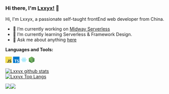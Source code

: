 ### Hi there, I'm [Lxxyx!](https://blog.lxxyx.cn) 👋

Hi, I'm Lxxyx, a passionate self-taught frontEnd web developer from China.

- 🔭 I’m currently working on [Midway Serverless](https://github.com/midwayjs/midway)
- 🌱 I’m currently learning Serverless & Framework Design.
- 💬 Ask me about anything [here](https://github.com/lxxyx/lxxyx/issues)

**Languages and Tools:**  

<code><img height="20" src="https://raw.githubusercontent.com/github/explore/80688e429a7d4ef2fca1e82350fe8e3517d3494d/topics/javascript/javascript.png"></code>
<code><img height="20" src="https://raw.githubusercontent.com/github/explore/80688e429a7d4ef2fca1e82350fe8e3517d3494d/topics/typescript/typescript.png"></code>
<code><img height="20" src="https://raw.githubusercontent.com/github/explore/80688e429a7d4ef2fca1e82350fe8e3517d3494d/topics/react/react.png"></code>
<code><img height="20" src="https://raw.githubusercontent.com/github/explore/80688e429a7d4ef2fca1e82350fe8e3517d3494d/topics/nodejs/nodejs.png"></code>

<!--- 
  if you have forked this to use on your profile, 
  Change the `github-readme-stats.anuraghazra1.vercel.app` to `github-readme-stats.vercel.app` 
--->

[![Lxxyx github stats](https://github-readme-stats.vercel.app/api?username=lxxyx&show_icons=true&count_private=true)](https://github.com/anuraghazra/github-readme-stats)  
[![Lxxyx Top Langs](https://github-readme-stats.vercel.app/api/top-langs/?username=lxxyx)](https://github.com/anuraghazra/github-readme-stats)

<a href="https://github.com/midwayjs/midway">
  <img align="left" src="https://github-readme-stats.anuraghazra1.vercel.app/api/pin/?username=midwayjs&repo=midway&title_color=#000000" />
</a>

<a href="https://github.com/Lxxyx/LxxyxResume">
  <img align="left" src="https://github-readme-stats.anuraghazra1.vercel.app/api/pin/?username=lxxyx&repo=LxxyxResume&title_color=#000000" />
</a>
